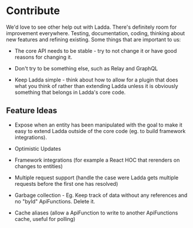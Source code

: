 # Contribute
We'd love to see other help out with Ladda. There's definitely room for improvement everywhere. Testing, documentation, coding, thinking about new features and refining existing. Some things that are important to us:

- The core API needs to be stable - try to not change it or have good reasons for changing it.

- Don't try to be something else, such as Relay and GraphQL

- Keep Ladda simple - think about how to allow for a plugin that does what you think of rather than extending Ladda unless it is obviously something that belongs in Ladda's core code.

## Feature Ideas
- Expose when an entity has been manipulated with the goal to make it easy to extend Ladda outside of the core code (eg. to build framework integrations).

- Optimistic Updates

- Framework integrations (for example a React HOC that rerenders on changes to entities)

- Multiple request support (handle the case were Ladda gets multiple requests before the first one has resolved)

- Garbage collection - Eg. Keep track of data without any references and no "byId" ApiFunctions. Delete it.

- Cache aliases (allow a ApiFunction to write to another ApiFunctions cache, useful for polling)
